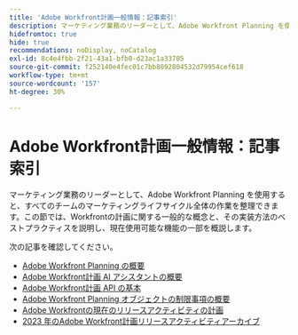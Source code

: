 ```yaml
---
title: 'Adobe Workfront計画一般情報：記事索引'
description: マーケティング業務のリーダーとして、Adobe Workfront Planning を使用すると、すべてのチームのマーケティングライフサイクル全体の作業を整理できます。この節では、Workfrontの計画に関する一般的な概念と、その実装方法のベストプラクティスを説明し、現在使用可能な機能の一部を概説します。
hidefromtoc: true
hide: true
recommendations: noDisplay, noCatalog
exl-id: 8c4e4fbb-2f21-43a1-bfb0-d23ac1a33705
source-git-commit: f252140e4fec01c7bb8092804532d79954cef618
workflow-type: tm+mt
source-wordcount: '157'
ht-degree: 30%

---
```


# Adobe Workfront計画一般情報：記事索引

マーケティング業務のリーダーとして、Adobe Workfront Planning を使用すると、すべてのチームのマーケティングライフサイクル全体の作業を整理できます。この節では、Workfrontの計画に関する一般的な概念と、その実装方法のベストプラクティスを説明し、現在使用可能な機能の一部を概説します。

次の記事を確認してください。

* [Adobe Workfront Planning の概要](/help/quicksilver/planning/general/planning-overview.md)
* [Adobe Workfront計画 AI アシスタントの概要](/help/quicksilver/planning/general/planning-ai-assistant-overview.md)
* [Adobe Workfront計画 API の基本](/help/quicksilver/planning/general/planning-api-basics.md)
* [Adobe Workfront Planning オブジェクトの制限事項の概要](/help/quicksilver/planning/general/limitations-overview.md)
* [Adobe Workfrontの現在のリリースアクティビティの計画](/help/quicksilver/planning/general/release-activity.md)
* [2023 年のAdobe Workfront計画リリースアクティビティアーカイブ](/help/quicksilver/planning/general/release-activity-archives-2023.md)



